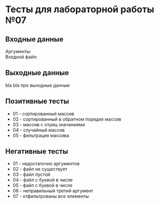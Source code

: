 # Тесты для лабораторной работы №07

## Входные данные
Аргументы:   
Входной файл:

## Выходные данные
bla bla про выходные данные

## Позитивные тесты
- 01 - сортированный массив
- 02 - сортированный в обратном порядке массив
- 03 - массив с отриц значениями
- 04 - случайный массив
- 05 - фильтрация массива

## Негативные тесты
- 01 - недостаточно аргументов
- 02 - файл не существует
- 03 - файл пустой
- 04 - файл c буквой в числе
- 05 - файл c буквой в числе
- 06 - неправильный третий аргумент
- 07 - отфильтрованы все элементы
